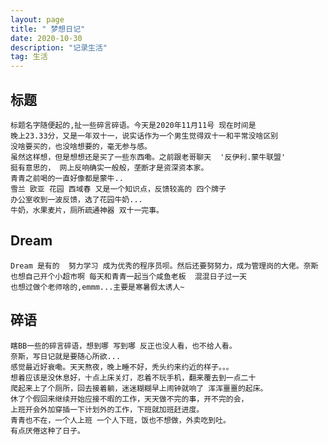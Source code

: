 ```yaml
---
layout: page
title: " 梦想日记"
date: 2020-10-30 
description: "记录生活"
tag: 生活
---   
```


## 标题
    标题名字随便起的,扯一些碎言碎语。今天是2020年11月11号 现在时间是
    晚上23.33分，又是一年双十一，说实话作为一个男生觉得双十一和平常没啥区别
    没啥要买的，也没啥想要的，毫无参与感。
    虽然这样想，但是想想还是买了一些东西嘞。之前跟老哥聊天  '反伊利.蒙牛联盟'
    挺有意思的， 网上反响确实一般般，垄断才是资深资本家。
    青青之前喝的一直好像都是蒙牛.. 
    雪兰 欧亚 花园 西域春 又是一个知识点，反馈较高的 四个牌子
    办公室收到一波反馈，选了花园牛奶... 
    牛奶，水果麦片，厕所疏通神器 双十一完事。
    
## Dream 
    Dream 是有的  努力学习 成为优秀的程序员呗。然后还要努努力，成为管理岗的大佬。奈斯
    也想自己开个小超市啊 每天和青青一起当个咸鱼老板  混混日子过一天 
    也想过做个老师啥的,emmm...主要是寒暑假太诱人~     
    
    
    
## 碎语
    瞎BB一些的碎言碎语，想到哪 写到哪 反正也没人看，也不给人看。
    奈斯，写日记就是要随心所欲...
    感觉最近好衰嘞。天天熬夜，晚上睡不好，秃头约来约近的样子。。。
    想着应该是没休息好，十点上床关灯，忍着不玩手机，翻来覆去到一点二十
    爬起来上了个厕所，回去接着躺，迷迷糊糊早上闹钟就响了 浑浑噩噩的起床。
    休了个假回来继续开始应接不暇的工作，天天做不完的事，开不完的会，
    上班开会外加穿插一下计划外的工作，下班就加班赶进度。
    青青也不在，一个人上班 一个人下班，饭也不想做，外卖吃到吐。
    有点厌倦这种了日子。
    
    
    
